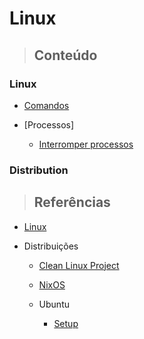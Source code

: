 # Linux

> ## **Conteúdo**

### Linux

- [Comandos](/linux/comandos.md)

- [Processos]

  - [Interromper processos](/linux/kill-process.md)

### Distribution

> ## **Referências**

- [Linux](/linux/references.md)

- Distribuições

  - [Clean Linux Project](/linux/distributions/clear-linux-project/references.md)

  - [NixOS](/linux/distributions/NixOS/references.md)

  - Ubuntu

    - [Setup](/linux/distributions/ubuntu/setup.md)

